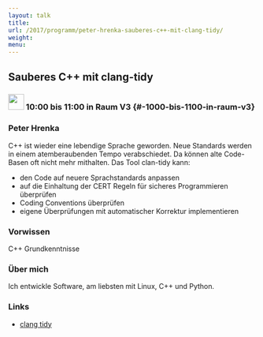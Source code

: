 ```yaml
---
layout: talk
title:
url: /2017/programm/peter-hrenka-sauberes-c++-mit-clang-tidy/
weight:
menu:
---
```

## Sauberes C++ mit clang-tidy

### <img height = "32" src="../../../images/talk.svg"> 10:00 bis 11:00 in Raum V3 {#-1000-bis-1100-in-raum-v3}

### Peter Hrenka

C++ ist wieder eine lebendige Sprache geworden. Neue Standards werden in einem atemberaubenden Tempo verabschiedet. Da können alte Code-Basen oft nicht mehr mithalten. Das Tool clan-tidy kann:
- den Code auf neuere Sprachstandards anpassen 
- auf die Einhaltung der CERT Regeln für sicheres Programmieren überprüfen 
- Coding Conventions überprüfen 
- eigene Überprüfungen mit automatischer Korrektur implementieren 

### Vorwissen

C++ Grundkenntnisse

### Über mich

Ich entwickle Software, am liebsten mit Linux, C++ und Python. 

### Links

- <a href="http://clang.llvm.org/extra/clang-tidy/index.html" target="_blank">clang tidy</a>
